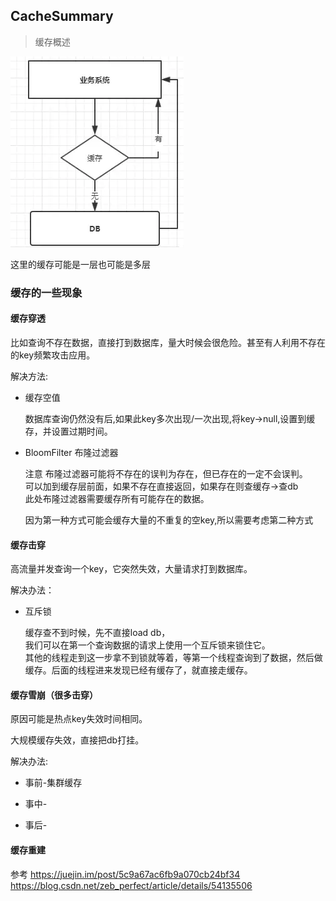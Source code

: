 ## CacheSummary
> 缓存概述

![](assets/CacheSummary_images/92a6ec54.png) 

这里的缓存可能是一层也可能是多层


### 缓存的一些现象

#### 缓存穿透
   
   比如查询不存在数据，直接打到数据库，量大时候会很危险。甚至有人利用不存在的key频繁攻击应用。

   解决方法:       
   - 缓存空值   
   
     数据库查询仍然没有后,如果此key多次出现/一次出现,将key->null,设置到缓存，并设置过期时间。
   
-    BloomFilter 布隆过滤器

     注意 布隆过滤器可能将不存在的误判为存在，但已存在的一定不会误判。  
     可以加到缓存层前面，如果不存在直接返回，如果存在则查缓存->查db   
     此处布隆过滤器需要缓存所有可能存在的数据。
   
     因为第一种方式可能会缓存大量的不重复的空key,所以需要考虑第二种方式

#### 缓存击穿 
   
   高流量并发查询一个key，它突然失效，大量请求打到数据库。
   
   解决办法：
   
   - 互斥锁 
   
     缓存查不到时候，先不直接load db，  
     我们可以在第一个查询数据的请求上使用一个互斥锁来锁住它。   
     其他的线程走到这一步拿不到锁就等着，等第一个线程查询到了数据，然后做缓存。后面的线程进来发现已经有缓存了，就直接走缓存。
   
#### 缓存雪崩（很多击穿）
   
   原因可能是热点key失效时间相同。

   大规模缓存失效，直接把db打挂。
   
   解决办法: 
   
   - 事前-集群缓存
   
   - 事中-
   
   - 事后-
   

#### 缓存重建



参考 
https://juejin.im/post/5c9a67ac6fb9a070cb24bf34
https://blog.csdn.net/zeb_perfect/article/details/54135506   
   
   
   

